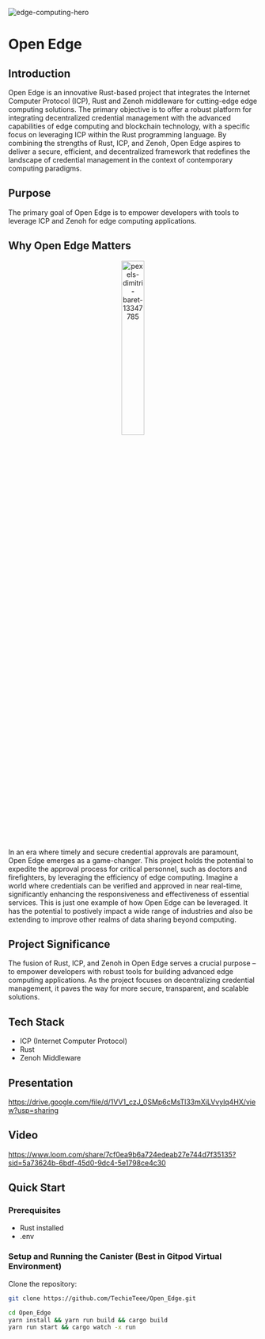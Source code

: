 ![edge-computing-hero](https://github.com/TechieTeee/Open_Edge/assets/100870737/bcb54afa-d7fd-4c89-a2af-92b771691539)

# Open Edge

## Introduction

Open Edge is an innovative Rust-based project that integrates the Internet Computer Protocol (ICP), Rust and Zenoh middleware for cutting-edge edge computing solutions. The primary objective is to offer a robust platform for integrating decentralized credential management with the advanced capabilities of edge computing and blockchain technology, with a specific focus on leveraging ICP within the Rust programming language. By combining the strengths of Rust, ICP, and Zenoh, Open Edge aspires to deliver a secure, efficient, and decentralized framework that redefines the landscape of credential management in the context of contemporary computing paradigms.

## Purpose

The primary goal of Open Edge is to empower developers with tools to leverage ICP and Zenoh for edge computing applications.

## Why Open Edge Matters
<p align="center">
  <img src="https://github.com/TechieTeee/Open_Edge/assets/100870737/8cd03e22-9bfd-4264-9faf-24cc5ee35080" alt="pexels-dimitri-baret-13347785" width="30%">
</p>

In an era where timely and secure credential approvals are paramount, Open Edge emerges as a game-changer. This project holds the potential to expedite the approval process for critical personnel, such as doctors and firefighters, by leveraging the efficiency of edge computing. Imagine a world where credentials can be verified and approved in near real-time, significantly enhancing the responsiveness and effectiveness of essential services. This is just one example of how Open Edge can be leveraged. It has the potential to postively impact a wide range of industries and also be extending to improve other realms of data sharing beyond computing.

## Project Significance

The fusion of Rust, ICP, and Zenoh in Open Edge serves a crucial purpose – to empower developers with robust tools for building advanced edge computing applications. As the project focuses on decentralizing credential management, it paves the way for more secure, transparent, and scalable solutions.


## Tech Stack


- ICP (Internet Computer Protocol)
- Rust
- Zenoh Middleware

## Presentation
https://drive.google.com/file/d/1VV1_czJ_0SMp6cMsTl33mXiLVvylq4HX/view?usp=sharing


## Video

https://www.loom.com/share/7cf0ea9b6a724edeab27e744d7f35135?sid=5a73624b-6bdf-45d0-9dc4-5e1798ce4c30


## Quick Start

### Prerequisites

- Rust installed
- .env

### Setup and Running the Canister (Best in Gitpod Virtual Environment)

Clone the repository:

```bash
git clone https://github.com/TechieTeee/Open_Edge.git

cd Open_Edge
yarn install && yarn run build && cargo build
yarn run start && cargo watch -x run

